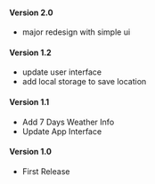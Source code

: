 #### Version 2.0

- major redesign with simple ui

#### Version 1.2

- update user interface
- add local storage to save location

#### Version 1.1

- Add 7 Days Weather Info
- Update App Interface

#### Version 1.0

- First Release
